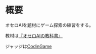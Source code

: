 # 概要
オセロAIを題材にゲーム探索の練習をする。

教材は[『オセロAIの教科書』](https://note.com/nyanyan_cubetech/m/m54104c8d2f12)

ジャッジは[CodinGame](https://www.codingame.com/multiplayer/bot-programming/othello-1)